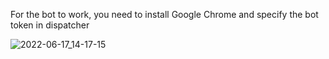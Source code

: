 For the bot to work, you need to install Google Chrome and
specify the bot token in dispatcher

![2022-06-17_14-17-15](https://user-images.githubusercontent.com/101441066/174269998-4444258f-37c5-453c-9a7a-b19d94f8cbb8.png)

